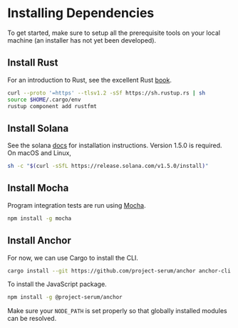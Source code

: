 # Installing Dependencies

To get started, make sure to setup all the prerequisite tools on your local machine
(an installer has not yet been developed).

## Install Rust

For an introduction to Rust, see the excellent Rust [book](https://doc.rust-lang.org/book/).

```bash
curl --proto '=https' --tlsv1.2 -sSf https://sh.rustup.rs | sh
source $HOME/.cargo/env
rustup component add rustfmt
```

## Install Solana

See the solana [docs](https://docs.solana.com/cli/install-solana-cli-tools) for installation instructions. Version 1.5.0 is required. On macOS and Linux,

```bash
sh -c "$(curl -sSfL https://release.solana.com/v1.5.0/install)"
```

## Install Mocha

Program integration tests are run using [Mocha](https://mochajs.org/).

```bash
npm install -g mocha
```

## Install Anchor

For now, we can use Cargo to install the CLI.

```bash
cargo install --git https://github.com/project-serum/anchor anchor-cli
```

To install the JavaScript package.

```bash
npm install -g @project-serum/anchor
```

Make sure your `NODE_PATH` is set properly so that globally installed modules
can be resolved.
